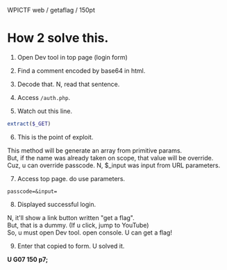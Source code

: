 WPICTF web / getaflag / 150pt

# How 2 solve this.

1. Open Dev tool in top page (login form)

2. Find a comment encoded by base64 in html.

3. Decode that. N, read that sentence.

4. Access `/auth.php`.

5. Watch out this line.

```php
extract($_GET)
```

6. This is the point of exploit.

This method will be generate an array from primitive params.  
But, if the name was already taken on scope, that value will be override.  
Cuz, u can override passcode. N, $_input was input from URL parameters.

7. Access top page. do use parameters.

```
passcode=&input=
``` 

8. Displayed successful login.

N, it'll show a link button written "get a flag".  
But, that is a dummy. (If u click, jump to YouTube)  
So, u must open Dev tool. open console. U can get a flag!

9. Enter that copied to form. U solved it.

**U G07 150 p7;**
